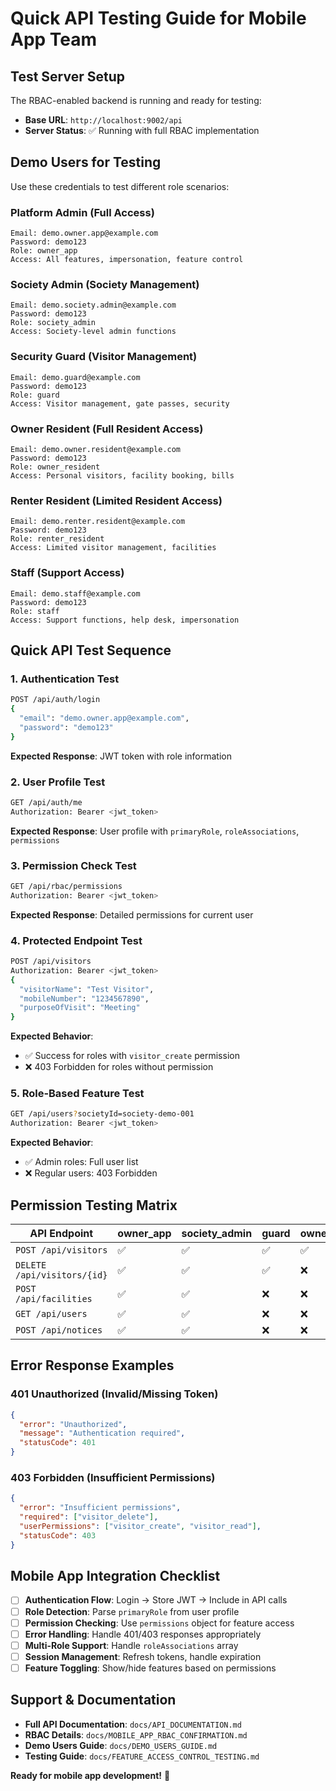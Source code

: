 # Quick API Testing Guide for Mobile App Team

## Test Server Setup

The RBAC-enabled backend is running and ready for testing:
- **Base URL**: `http://localhost:9002/api`
- **Server Status**: ✅ Running with full RBAC implementation

## Demo Users for Testing

Use these credentials to test different role scenarios:

### Platform Admin (Full Access)
```
Email: demo.owner.app@example.com
Password: demo123
Role: owner_app
Access: All features, impersonation, feature control
```

### Society Admin (Society Management)
```
Email: demo.society.admin@example.com  
Password: demo123
Role: society_admin
Access: Society-level admin functions
```

### Security Guard (Visitor Management)
```
Email: demo.guard@example.com
Password: demo123
Role: guard
Access: Visitor management, gate passes, security
```

### Owner Resident (Full Resident Access)
```
Email: demo.owner.resident@example.com
Password: demo123
Role: owner_resident
Access: Personal visitors, facility booking, bills
```

### Renter Resident (Limited Resident Access)
```
Email: demo.renter.resident@example.com
Password: demo123  
Role: renter_resident
Access: Limited visitor management, facilities
```

### Staff (Support Access)
```
Email: demo.staff@example.com
Password: demo123
Role: staff
Access: Support functions, help desk, impersonation
```

## Quick API Test Sequence

### 1. Authentication Test
```bash
POST /api/auth/login
{
  "email": "demo.owner.app@example.com",
  "password": "demo123"
}
```

**Expected Response**: JWT token with role information

### 2. User Profile Test
```bash
GET /api/auth/me
Authorization: Bearer <jwt_token>
```

**Expected Response**: User profile with `primaryRole`, `roleAssociations`, `permissions`

### 3. Permission Check Test
```bash
GET /api/rbac/permissions
Authorization: Bearer <jwt_token>
```

**Expected Response**: Detailed permissions for current user

### 4. Protected Endpoint Test
```bash
POST /api/visitors
Authorization: Bearer <jwt_token>
{
  "visitorName": "Test Visitor",
  "mobileNumber": "1234567890",
  "purposeOfVisit": "Meeting"
}
```

**Expected Behavior**: 
- ✅ Success for roles with `visitor_create` permission
- ❌ 403 Forbidden for roles without permission

### 5. Role-Based Feature Test
```bash
GET /api/users?societyId=society-demo-001
Authorization: Bearer <jwt_token>
```

**Expected Behavior**:
- ✅ Admin roles: Full user list
- ❌ Regular users: 403 Forbidden

## Permission Testing Matrix

| API Endpoint | owner_app | society_admin | guard | owner_resident | renter_resident |
|--------------|-----------|---------------|-------|----------------|-----------------|
| `POST /api/visitors` | ✅ | ✅ | ✅ | ✅ | ✅ |
| `DELETE /api/visitors/{id}` | ✅ | ✅ | ✅ | ❌ | ❌ |
| `POST /api/facilities` | ✅ | ✅ | ❌ | ❌ | ❌ |
| `GET /api/users` | ✅ | ✅ | ❌ | ❌ | ❌ |
| `POST /api/notices` | ✅ | ✅ | ❌ | ❌ | ❌ |

## Error Response Examples

### 401 Unauthorized (Invalid/Missing Token)
```json
{
  "error": "Unauthorized",
  "message": "Authentication required",
  "statusCode": 401
}
```

### 403 Forbidden (Insufficient Permissions)
```json
{
  "error": "Insufficient permissions", 
  "required": ["visitor_delete"],
  "userPermissions": ["visitor_create", "visitor_read"],
  "statusCode": 403
}
```

## Mobile App Integration Checklist

- [ ] **Authentication Flow**: Login → Store JWT → Include in API calls
- [ ] **Role Detection**: Parse `primaryRole` from user profile
- [ ] **Permission Checking**: Use `permissions` object for feature access
- [ ] **Error Handling**: Handle 401/403 responses appropriately
- [ ] **Multi-Role Support**: Handle `roleAssociations` array
- [ ] **Session Management**: Refresh tokens, handle expiration
- [ ] **Feature Toggling**: Show/hide features based on permissions

## Support & Documentation

- **Full API Documentation**: `docs/API_DOCUMENTATION.md`
- **RBAC Details**: `docs/MOBILE_APP_RBAC_CONFIRMATION.md` 
- **Demo Users Guide**: `docs/DEMO_USERS_GUIDE.md`
- **Testing Guide**: `docs/FEATURE_ACCESS_CONTROL_TESTING.md`

**Ready for mobile app development!** 🚀
